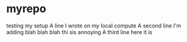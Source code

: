# myrepo
testing my setup
A line I wrote on my local compute
A second line I'm adding blah blah blah thi sis annoying
A third line here it is